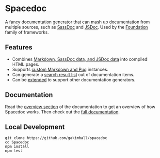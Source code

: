 # Spacedoc

A fancy documentation generator that can mash up documentation from multiple sources, such as [SassDoc](http://sassdoc.com/) and [JSDoc](http://usejsdoc.org/). Used by the [Foundation](https://github.com/zurb/foundation-sites) family of frameworks.

## Features

- Combines [Markdown, SassDoc data, and JSDoc data](overview.md) into compiled HTML pages.
- Supports [custom Markdown and Pug](api.md) instances.
- Can generate a [search result list](search.md) out of documentation items.
- Can be [extended](adapters.md) to support other documentation generators.

## Documentation

Read the [overview section](docs/overview.md) of the documentation to get an overview of how Spacedoc works. Then check out the [full documentation](docs).

## Local Development

```
git clone https://github.com/gakimball/spacedoc
cd Spacedoc
npm install
npm test
```
